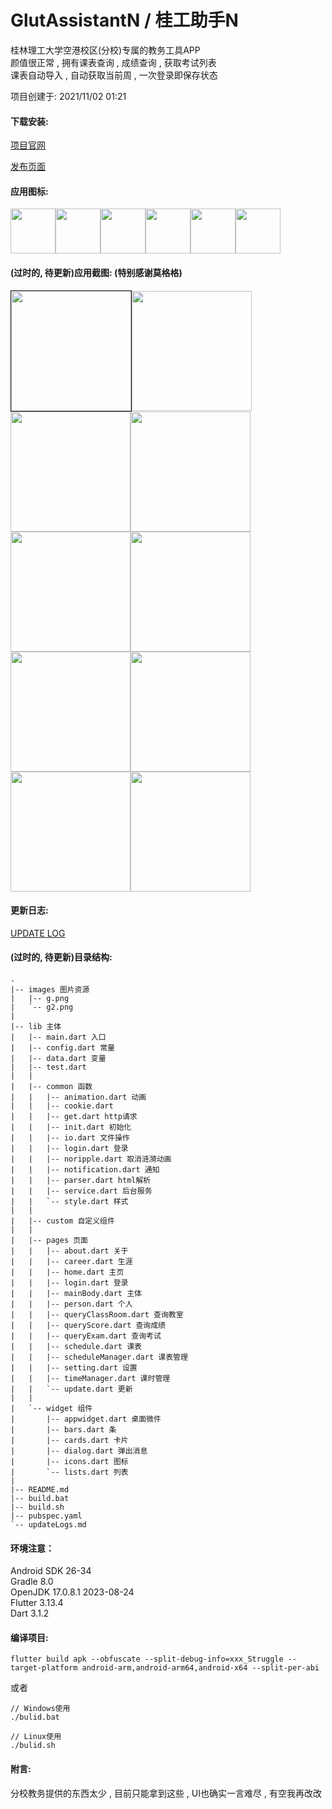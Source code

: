 # GlutAssistantN / 桂工助手N

桂林理工大学空港校区(分校)专属的教务工具APP  
颜值很正常 , 拥有课表查询 , 成绩查询 , 获取考试列表  
课表自动导入 , 自动获取当前周 , 一次登录即保存状态

项目创建于: 2021/11/02 01:21

#### 下载安装:

[项目官网](https://nano71.com/gan)

[发布页面](https://github.com/nano71/GlutAssistantN/releases)

#### 应用图标:

<img src="https://github.com/nano71/GlutAssistantN/blob/master/images/ic_launcher-playstore.png" width="72" /><img src="https://github.com/nano71/Images/blob/master/gan/ic_launcher-playstore.png" width="72" /><img src="https://github.com/nano71/Images/blob/master/gan/logo2-01-01-01-01-01-01-01-01.png" width="72" /><img src="https://github.com/nano71/Images/blob/master/gan/G1.png" width="72" /><img src="https://github.com/nano71/Images/blob/master/gan/G2.png" width="72" /><img src="https://github.com/nano71/Images/blob/master/gan/G3.png" width="72" />

#### (过时的, 待更新)应用截图: (特别感谢莫格格)

<img src="https://github.com/nano71/Images/blob/master/gan/1FDB13A58E9C603B96581C589DAA2C4C.jpg" style="border:1px solid" width="192" /><img src="https://github.com/nano71/Images/blob/master/gan/Screenshot_2022-02-10-15-35-19-01_581d685b5f7bb8d.jpg" width="192" /><img src="https://github.com/nano71/Images/blob/master/gan/248B069E4374DF049F28D97D510ADD6C.jpg" width="192" /><img src="https://github.com/nano71/Images/blob/master/gan/77DAB8345CA162F77C647CCE07A80E48.jpg" width="192" /><img src="https://github.com/nano71/Images/blob/master/gan/CE19BA7D42040C371385476E9D030581.jpg" width="192" /><img src="https://github.com/nano71/Images/blob/master/gan/E3A2AF93264ACD695475568DBBC6F86A.jpg" width="192" /><img src="https://github.com/nano71/Images/blob/master/gan/7E00784C2347C0982113E2BEAFF2ABF6.jpg" width="192" /><img src="https://github.com/nano71/Images/blob/master/gan/FF853B6193109699A0ABC6DD893F10BB.jpg" width="192" /><img src="https://github.com/nano71/Images/blob/master/gan/Screenshot_2022-02-10-15-44-27-02_581d685b5f7bb8d.jpg" width="192" /><img src="https://github.com/nano71/Images/blob/master/gan/51E157CEB422FD5398716ECFA3C4D71A.jpg" width="192" />

#### 更新日志:

[UPDATE LOG](https://github.com/nano71/GlutAssistantN/uploadLogs.md)

#### (过时的, 待更新)目录结构:

```text
.
|-- images 图片资源
|   |-- g.png
|   `-- g2.png
|   
|-- lib 主体
|   |-- main.dart 入口
|   |-- config.dart 常量
|   |-- data.dart 变量
|   |-- test.dart
|   |
|   |-- common 函数
|   |   |-- animation.dart 动画
|   |   |-- cookie.dart 
|   |   |-- get.dart http请求
|   |   |-- init.dart 初始化
|   |   |-- io.dart 文件操作
|   |   |-- login.dart 登录
|   |   |-- noripple.dart 取消涟漪动画
|   |   |-- notification.dart 通知
|   |   |-- parser.dart html解析
|   |   |-- service.dart 后台服务
|   |   `-- style.dart 样式
|   |
|   |-- custom 自定义组件
|   |
|   |-- pages 页面
|   |   |-- about.dart 关于
|   |   |-- career.dart 生涯
|   |   |-- home.dart 主页
|   |   |-- login.dart 登录
|   |   |-- mainBody.dart 主体
|   |   |-- person.dart 个人
|   |   |-- queryClassRoom.dart 查询教室
|   |   |-- queryScore.dart 查询成绩
|   |   |-- queryExam.dart 查询考试
|   |   |-- schedule.dart 课表
|   |   |-- scheduleManager.dart 课表管理
|   |   |-- setting.dart 设置
|   |   |-- timeManager.dart 课时管理
|   |   `-- update.dart 更新
|   |
|   `-- widget 组件
|       |-- appwidget.dart 桌面微件
|       |-- bars.dart 条
|       |-- cards.dart 卡片
|       |-- dialog.dart 弹出消息
|       |-- icons.dart 图标
|       `-- lists.dart 列表
|   
|-- README.md
|-- build.bat
|-- build.sh
|-- pubspec.yaml
`-- updateLogs.md
```

#### 环境注意：
Android SDK 26-34  
Gradle 8.0  
OpenJDK 17.0.8.1 2023-08-24  
Flutter 3.13.4  
Dart 3.1.2  

#### 编译项目:

```
flutter build apk --obfuscate --split-debug-info=xxx_Struggle --target-platform android-arm,android-arm64,android-x64 --split-per-abi
```

或者

```
// Windows使用
./bulid.bat  

// Linux使用
./bulid.sh 
```

#### 附言:

分校教务提供的东西太少 , 目前只能拿到这些 , UI也确实一言难尽 , 有空我再改改  
